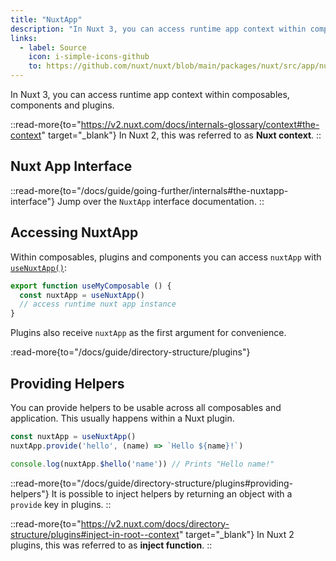 ```yaml
---
title: "NuxtApp"
description: "In Nuxt 3, you can access runtime app context within composables, components and plugins."
links:
  - label: Source
    icon: i-simple-icons-github
    to: https://github.com/nuxt/nuxt/blob/main/packages/nuxt/src/app/nuxt.ts
---
```


In Nuxt 3, you can access runtime app context within composables, components and plugins.

::read-more{to="https://v2.nuxt.com/docs/internals-glossary/context#the-context" target="_blank"}
In Nuxt 2, this was referred to as **Nuxt context**.
::

## Nuxt App Interface

::read-more{to="/docs/guide/going-further/internals#the-nuxtapp-interface"}
Jump over the `NuxtApp` interface documentation.
::

## Accessing NuxtApp

Within composables, plugins and components you can access `nuxtApp` with [`useNuxtApp()`](/docs/api/composables/use-nuxt-app):

```ts [composables/useMyComposable.ts]
export function useMyComposable () {
  const nuxtApp = useNuxtApp()
  // access runtime nuxt app instance
}
```

Plugins also receive `nuxtApp` as the first argument for convenience.

:read-more{to="/docs/guide/directory-structure/plugins"}

## Providing Helpers

You can provide helpers to be usable across all composables and application. This usually happens within a Nuxt plugin.

```ts
const nuxtApp = useNuxtApp()
nuxtApp.provide('hello', (name) => `Hello ${name}!`)

console.log(nuxtApp.$hello('name')) // Prints "Hello name!"
```

::read-more{to="/docs/guide/directory-structure/plugins#providing-helpers"}
It is possible to inject helpers by returning an object with a `provide` key in plugins.
::

::read-more{to="https://v2.nuxt.com/docs/directory-structure/plugins#inject-in-root--context" target="_blank"}
In Nuxt 2 plugins, this was referred to as **inject function**.
::
